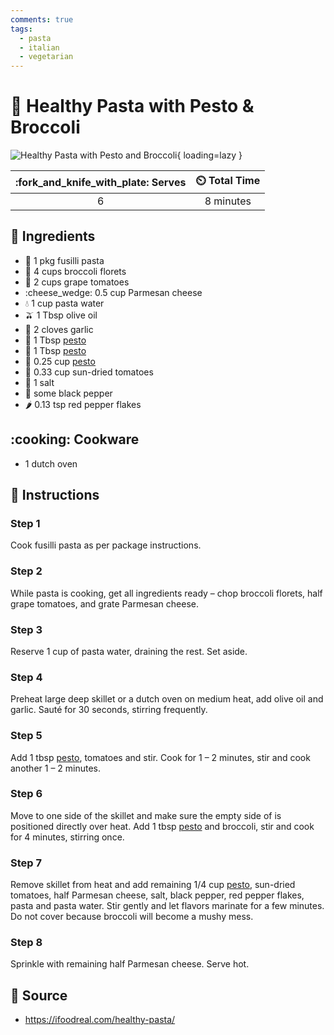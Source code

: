 ```yaml
---
comments: true
tags:
  - pasta
  - italian
  - vegetarian
---
```

# :broccoli: Healthy Pasta with Pesto & Broccoli

![Healthy Pasta with Pesto and Broccoli](../assets/images/healthy-pasta-with-pesto-and-broccoli.jpg){ loading=lazy }

| :fork_and_knife_with_plate: Serves | :timer_clock: Total Time |
|:----------------------------------:|:-----------------------: |
| 6 | 8 minutes |

## :salt: Ingredients

- :spaghetti: 1 pkg fusilli pasta
- :broccoli: 4 cups broccoli florets
- :tomato: 2 cups grape tomatoes
- :cheese_wedge: 0.5 cup Parmesan cheese
- :droplet: 1 cup pasta water
- :olive: 1 Tbsp olive oil
- :garlic: 2 cloves garlic
- :herb: 1 Tbsp [pesto][1]
- :herb: 1 Tbsp [pesto][1]
- :herb: 0.25 cup [pesto][1]
- :tomato: 0.33 cup sun-dried tomatoes
- :salt: 1 salt
- :salt: some black pepper
- :hot_pepper: 0.13 tsp red pepper flakes

## :cooking: Cookware

- 1 dutch oven

## :pencil: Instructions

### Step 1

Cook fusilli pasta as per package instructions.

### Step 2

While pasta is cooking, get all ingredients ready – chop broccoli florets, half grape tomatoes, and grate Parmesan
cheese.

### Step 3

Reserve 1 cup of pasta water, draining the rest. Set aside.

### Step 4

Preheat large deep skillet or a dutch oven on medium heat, add olive oil and garlic. Sauté for 30 seconds, stirring
frequently.

### Step 5

Add 1 tbsp [pesto][1], tomatoes and stir. Cook for 1 – 2 minutes, stir and cook another 1 – 2 minutes.

### Step 6

Move to one side of the skillet and make sure the empty side of is positioned directly over heat. Add 1 tbsp [pesto][1]
and broccoli, stir and cook for 4 minutes, stirring once.

### Step 7

Remove skillet from heat and add remaining 1/4 cup [pesto][1], sun-dried tomatoes, half Parmesan cheese, salt, black
pepper, red pepper flakes, pasta and pasta water. Stir gently and let flavors marinate for a few minutes. Do not cover
because broccoli will become a mushy mess.

### Step 8

Sprinkle with remaining half Parmesan cheese. Serve hot.

## :link: Source

- <https://ifoodreal.com/healthy-pasta/>

[1]: <../sauces-and-dressings/pesto/joy-of-cooking-pesto.md>

